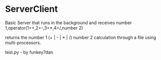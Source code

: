 # ServerClient
Basic Server that runs in the background and receives number 1,operator(1=+,2=-,3=*,4=/,number 2)

returns the number 1 (+ | - | * | /) number 2 calculation through a file using multi-processors.

test.py - by funkey7dan
